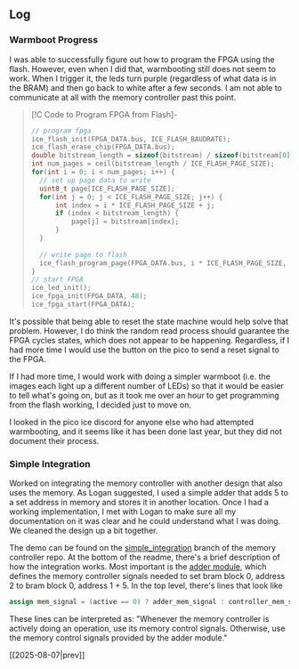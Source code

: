 ## Log
### Warmboot Progress
I was able to successfully figure out how to program the FPGA using the flash.  However, even when I did that, warmbooting still does not seem to work. When I trigger it, the leds turn purple (regardless of what data is in the BRAM) and then go back to white after a few seconds. I am not able to communicate at all with the memory controller past this point. 

> [!C Code to Program FPGA from Flash]-
> ```C
> // program fpga
> ice_flash_init(FPGA_DATA.bus, ICE_FLASH_BAUDRATE);
> ice_flash_erase_chip(FPGA_DATA.bus);
> double bitstream_length = sizeof(bitstream) / sizeof(bitstream[0]);
> int num_pages = ceil(bitstream_length / ICE_FLASH_PAGE_SIZE);
> for(int i = 0; i < num_pages; i++) {
> 	// set up page data to write
> 	uint8_t page[ICE_FLASH_PAGE_SIZE];
> 	for(int j = 0; j < ICE_FLASH_PAGE_SIZE; j++) {
> 		int index = i * ICE_FLASH_PAGE_SIZE + j;
> 		if (index < bitstream_length) {
> 			page[j] = bitstream[index];
> 		}
> 	}
> 	  
> 	// write page to flash
> 	ice_flash_program_page(FPGA_DATA.bus, i * ICE_FLASH_PAGE_SIZE, page);
> }
> // start FPGA
> ice_led_init();
> ice_fpga_init(FPGA_DATA, 48);
> ice_fpga_start(FPGA_DATA);
> ```

It's possible that being able to reset the state machine would help solve that problem. However, I do think the random read process should guarantee the FPGA cycles states, which does not appear to be happening. Regardless, if I had more time I would use the button on the pico to send a reset signal to the FPGA.

If I had more time, I would work with doing a simpler warmboot (i.e. the images each light up a different number of LEDs) so that it would be easier to tell what's going on, but as it took me over an hour to get programming from the flash working, I decided just to move on.

I looked in the pico ice discord for anyone else who had attempted warmbooting, and it seems like it has been done last year, but they did not document their process.

### Simple Integration
Worked on integrating the memory controller with another design that also uses the memory. As Logan suggested, I used a simple adder that adds 5 to a set address in memory and stores it in another location. Once I had a working implementation, I met with Logan to make sure all my documentation on it was clear and he could understand what I was doing. We cleaned the design up a bit together.

The demo can be found on the [simple_integration](https://github.com/evolvablehardware/ice40_memory_controller/tree/simple_integration) branch of the memory controller repo. At the bottom of the readme, there's a brief description of how the integration works. Most important is the [adder module](https://github.com/evolvablehardware/ice40_memory_controller/blob/simple_integration/src_verilog/adder.v), which defines the memory controller signals needed to set bram block 0, address 2 to bram block 0, address 1 + 5. In the top level, there's lines that look like
```verilog
assign mem_signal = (active == 0) ? adder_mem_signal : controller_mem_signal;
```
These lines can be interpreted as: "Whenever the memory controller is actively doing an operation, use its memory control signals. Otherwise, use the memory control signals provided by the adder module."

[[2025-08-07|prev]] 
